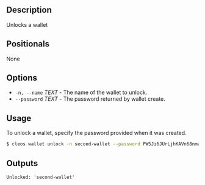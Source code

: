 ## Description
Unlocks a wallet

## Positionals
None
## Options
- `-n, --name` _TEXT_ - The name of the wallet to unlock.
- `--password` _TEXT_ - The password returned by wallet create.
## Usage
To unlock a wallet, specify the password provided when it was created.

```sh
$ cleos wallet unlock -n second-wallet --password PW5Ji6JUrLjhKAVn68nmacLxwhvtqUAV18J7iycZppsPKeoGGgBEw
```

## Outputs


```console
Unlocked: 'second-wallet'
```
